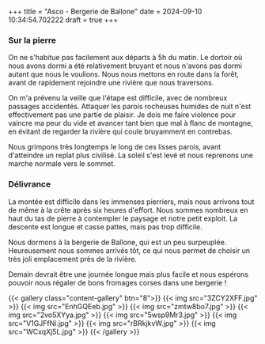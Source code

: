 +++
title = "Asco - Bergerie de Ballone"
date = 2024-09-10 10:34:54.702222
draft = true
+++
### Sur la pierre
On ne s'habitue pas facilement aux départs à 5h du matin. Le dortoir où nous avons dormi a été relativement bruyant et nous n'avons pas dormi autant que nous le voulions. Nous nous mettons en route dans la forêt, avant de rapidement rejoindre une rivière que nous traversons. 

On m'a prévenu la veille que l'étape est difficile, avec de nombreux passages accidentés. Attaquer les parois rocheuses humides de nuit n'est effectivement pas une partie de plaisir. Je dois me faire violence pour vaincre ma peur du vide et avancer tant bien que mal à flanc de montagne, en évitant de regarder la rivière qui coule bruyamment en contrebas. 

Nous grimpons très longtemps le long de ces lisses parois, avant d'atteindre un replat plus civilisé. La soleil s'est levé et nous reprenons une marche normale vers le sommet. 

### Délivrance 
La montée est difficile dans les immenses pierriers, mais nous arrivons tout de même à la crête après six heures d'effort. Nous sommes nombreux en haut du tas de pierre à contempler le paysage et notre petit exploit. La descente est longue et casse pattes, mais pas trop difficile.

Nous dormons à la bergerie de Ballone, qui est un peu surpeuplée. Heureusement nous sommes arrivés tôt, ce qui nous permet de choisir un très joli emplacement près de la rivière. 

Demain devrait être une journée longue mais plus facile et nous espérons pouvoir nous régaler de bons fromages corses dans une bergerie !

{{< gallery class="content-gallery" btn="8">}}
{{< img src="3ZCY2XFF.jpg" >}}
{{< img src="EnhGQEeb.jpg" >}}
{{< img src="zmtw8bo7.jpg" >}}
{{< img src="2vo5XYya.jpg" >}}
{{< img src="5wsp9Mr3.jpg" >}}
{{< img src="V1GJFfNi.jpg" >}}
{{< img src="rBRkjkvW.jpg" >}}
{{< img src="WCxqXj5L.jpg" >}}
{{< /gallery >}}

